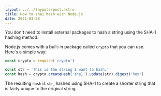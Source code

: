 ```yaml
---
layout: ../../layouts/post.astro
title: How to sha1 hash with Node.js
date: 2021-03-28
---
```


You don't need to install external packages to hash a string using the SHA-1 hashing method.

Node.js comes with a built-in package called `crypto` that you can use. Here's a simple way:

```jsx
const crypto = require('crypto')

const str = 'This is the string I want to hash.'
const hash = crypto.createHash('sha1').update(str).digest('hex')
```

The resulting `hash` is `str`, hashed using SHA-1 to create a shorter string that is fairly unique to the original string.
